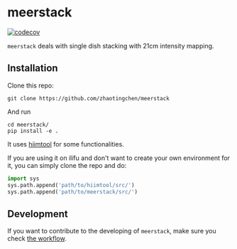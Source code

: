 # **meerstack**
[![codecov](https://codecov.io/gh/zhaotingchen/meerstack/graph/badge.svg?token=BEE45774LQ)](https://codecov.io/gh/zhaotingchen/meerstack)

`meerstack` deals with single dish stacking with 21cm intensity mapping.

## Installation
Clone this repo:
```
git clone https://github.com/zhaotingchen/meerstack
```

And run
```
cd meerstack/
pip install -e .
```

It uses [hiimtool](https://github.com/zhaotingchen/hiimtool) for some functionalities.

If you are using it on ilifu and don't want to create your own environment for it, you can simply clone the repo and do:

```python
import sys
sys.path.append('path/to/hiimtool/src/')
sys.path.append('path/to/meerstack/src/')
```
## Development
If you want to contribute to the developing of `meerstack`, make sure you check [the workflow](DEVELOPING.md).
